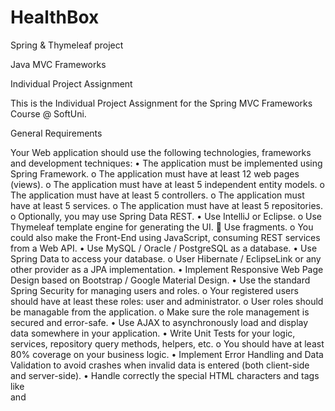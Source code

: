 # HealthBox
Spring &amp; Thymeleaf project

Java MVC Frameworks

Individual Project Assignment

This is the Individual Project Assignment for the Spring MVC Frameworks Course @ SoftUni.

General Requirements

Your Web application should use the following technologies, frameworks and development techniques:
•	The application must be implemented using Spring Framework.
o	The application must have at least 12 web pages (views).
o	The application must have at least 5 independent entity models.
o	The application must have at least 5 controllers.
o	The application must have at least 5 services.
o	The application must have at least 5 repositories.
o	Optionally, you may use Spring Data REST.
•	Use IntelliJ or Eclipse.
o	Use Thymeleaf template engine for generating the UI.
	Use fragments.
o	You could also make the Front-End using JavaScript, consuming REST services from a Web API.
•	Use MySQL / Oracle / PostgreSQL as a database.
•	Use Spring Data to access your database.
o	User Hibernate / EclipseLink or any other provider as a JPA implementation.
•	Implement Responsive Web Page Design based on Bootstrap / Google Material Design.
•	Use the standard Spring Security for managing users and roles.
o	Your registered users should have at least these roles: user and administrator.
o	User roles should be managable from the application.
o	Make sure the role management is secured and error-safe.
•	Use AJAX to asynchronously load and display data somewhere in your application.
•	Write Unit Tests for your logic, services, repository query methods, helpers, etc.
o	You should have at least 80% coverage on your business logic.
•	Implement Error Handling and Data Validation to avoid crashes when invalid data is entered (both client-side and server-side).
•	Handle correctly the special HTML characters and tags like <br /> and <script> (escape special characters).
•	Use at least 2 Interceptors.
•	Run asynchronous tasks for jobs that do not need to run sequential or for jobs in the background.
•	Schedule jobs that impact the whole application running e.g. once/twice a day.
•	Use ModelМapper or other mapping library.


